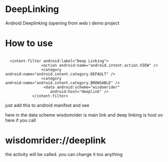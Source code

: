 # DeepLinking
Android Deeplinking (opening from web ) demo project 



# How to use 

```

  <intent-filter android:label="Deep Linking">
                <action android:name="android.intent.action.VIEW" />
                <category android:name="android.intent.category.DEFAULT" />
                <category android:name="android.intent.category.BROWSABLE" />
                 <data android:scheme="wisdomrider"
                    android:host="deeplink" />
            </intent-filter>
```




just add this to android manifest and see

here in the data scheme wisdomrider is main link and deep linking is host so here if you call
# wisdomrider://deeplink 

the activity will be called. you can change it too anything
